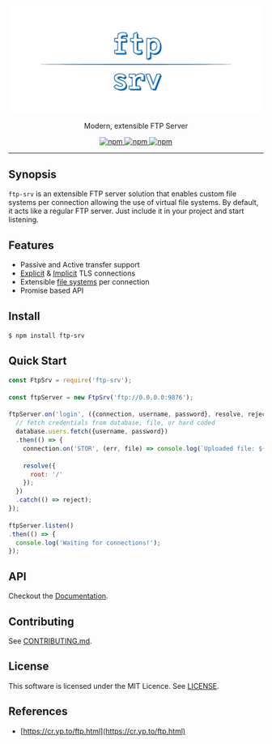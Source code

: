 <p align="center">
  <a href="https://github.com/trs/ftp-srv">
    <img alt="ftp-srv" src="logo.png" width="600px"  />
  </a>
</p>


<p align="center">
  Modern, extensible FTP Server
</p>

<p align="center">
  <a href="https://www.npmjs.com/package/ftp-srv">
    <img alt="npm" src="https://img.shields.io/npm/dm/ftp-srv.svg?style=for-the-badge" />
  </a>

  <a href="https://circleci.com/gh/trs/ftp-srv">
    <img alt="npm" src="https://img.shields.io/circleci/project/github/trs/ftp-srv.svg?style=for-the-badge" />
  </a>

  <a href="https://coveralls.io/github/trs/ftp-srv?branch=master">
    <img alt="npm" src="https://img.shields.io/coveralls/github/trs/ftp-srv.svg?style=for-the-badge" />
  </a>
</p>

---

## Synopsis

`ftp-srv` is an extensible FTP server solution that enables custom file systems per connection allowing the use of virtual file systems. By default, it acts like a regular FTP server. Just include it in your project and start listening.

## Features

- Passive and Active transfer support
- [Explicit](https://en.wikipedia.org/wiki/FTPS#Explicit) & [Implicit](https://en.wikipedia.org/wiki/FTPS#Implicit) TLS connections
- Extensible [file systems](#file-system) per connection
- Promise based API

## Install

```
$ npm install ftp-srv
``` 

## Quick Start

```js
const FtpSrv = require('ftp-srv');

const ftpServer = new FtpSrv('ftp://0.0.0.0:9876');

ftpServer.on('login', ({connection, username, password}, resolve, reject) => {
  // fetch credentials from database, file, or hard coded
  database.users.fetch({username, password})
  .then(() => {
    connection.on('STOR', (err, file) => console.log(`Uploaded file: ${file}`));

    resolve({
      root: '/'
    });
  })
  .catch(() => reject);
});

ftpServer.listen()
.then(() => {
  console.log('Waiting for connections!');
});
```

## API

Checkout the [Documentation](/docs).

## Contributing

See [CONTRIBUTING.md](CONTRIBUTING.md).

## License

This software is licensed under the MIT Licence. See [LICENSE](LICENSE).

## References

- [https://cr.yp.to/ftp.html](https://cr.yp.to/ftp.html)
